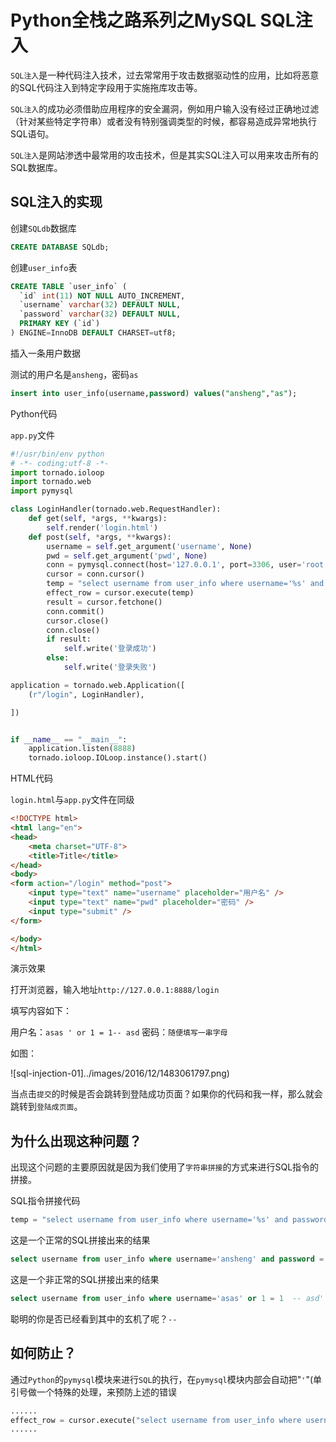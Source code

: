 # Python全栈之路系列之MySQL SQL注入

`SQL注入`是一种代码注入技术，过去常常用于攻击数据驱动性的应用，比如将恶意的SQL代码注入到特定字段用于实施拖库攻击等。

`SQL注入`的成功必须借助应用程序的安全漏洞，例如用户输入没有经过正确地过滤（针对某些特定字符串）或者没有特别强调类型的时候，都容易造成异常地执行SQL语句。

`SQL注入`是网站渗透中最常用的攻击技术，但是其实SQL注入可以用来攻击所有的SQL数据库。

## SQL注入的实现

创建`SQLdb`数据库

```sql
CREATE DATABASE SQLdb;
```

创建`user_info`表

```sql
CREATE TABLE `user_info` (
  `id` int(11) NOT NULL AUTO_INCREMENT,
  `username` varchar(32) DEFAULT NULL,
  `password` varchar(32) DEFAULT NULL,
  PRIMARY KEY (`id`)
) ENGINE=InnoDB DEFAULT CHARSET=utf8;
```

插入一条用户数据

测试的用户名是`ansheng`，密码`as`

```sql
insert into user_info(username,password) values("ansheng","as");
```

Python代码

`app.py`文件

```python
#!/usr/bin/env python
# -*- coding:utf-8 -*-
import tornado.ioloop
import tornado.web
import pymysql

class LoginHandler(tornado.web.RequestHandler):
    def get(self, *args, **kwargs):
        self.render('login.html')
    def post(self, *args, **kwargs):
        username = self.get_argument('username', None)
        pwd = self.get_argument('pwd', None)
        conn = pymysql.connect(host='127.0.0.1', port=3306, user='root', passwd='as', db='sqldb')
        cursor = conn.cursor()
        temp = "select username from user_info where username='%s' and password = '%s'" %(username, pwd,)
        effect_row = cursor.execute(temp)
        result = cursor.fetchone()
        conn.commit()
        cursor.close()
        conn.close()
        if result:
            self.write('登录成功')
        else:
            self.write('登录失败')

application = tornado.web.Application([
    (r"/login", LoginHandler),

])


if __name__ == "__main__":
    application.listen(8888)
    tornado.ioloop.IOLoop.instance().start()
```

HTML代码

`login.html`与`app.py`文件在同级

```html
<!DOCTYPE html>
<html lang="en">
<head>
    <meta charset="UTF-8">
    <title>Title</title>
</head>
<body>
<form action="/login" method="post">
    <input type="text" name="username" placeholder="用户名" />
    <input type="text" name="pwd" placeholder="密码" />
    <input type="submit" />
</form>

</body>
</html>
```

演示效果

打开浏览器，输入地址`http://127.0.0.1:8888/login`

填写内容如下：

用户名：`asas ' or 1 = 1-- asd`
密码：`随便填写一串字母`

如图：

![sql-injection-01]../images/2016/12/1483061797.png)

当点击`提交`的时候是否会跳转到登陆成功页面？如果你的代码和我一样，那么就会跳转到`登陆成页面`。

## 为什么出现这种问题？

出现这个问题的主要原因就是因为我们使用了`字符串拼接`的方式来进行SQL指令的拼接。

SQL指令拼接代码

```python
temp = "select username from user_info where username='%s' and password = '%s'" %(username, pwd,)
```

这是一个正常的SQL拼接出来的结果

```sql
select username from user_info where username='ansheng' and password = 'as'
```

这是一个非正常的SQL拼接出来的结果

```sql
select username from user_info where username='asas' or 1 = 1  -- asd' and password = 's'
```

聪明的你是否已经看到其中的玄机了呢？`--`

## 如何防止？

通过`Python`的`pymysql`模块来进行`SQL`的执行，在`pymysql`模块内部会自动把"`'`"(单引号做一个特殊的处理，来预防上述的错误

```python
......
effect_row = cursor.execute("select username from user_info where username=%s and password = %s", (username, pwd))
......
```

